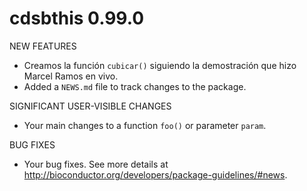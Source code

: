 # cdsbthis 0.99.0

NEW FEATURES

* Creamos la función `cubicar()` siguiendo la demostración que hizo
Marcel Ramos en vivo.
* Added a `NEWS.md` file to track changes to the package.

SIGNIFICANT USER-VISIBLE CHANGES

* Your main changes to a function `foo()` or parameter `param`.

BUG FIXES

* Your bug fixes. See more details at
<http://bioconductor.org/developers/package-guidelines/#news>.
